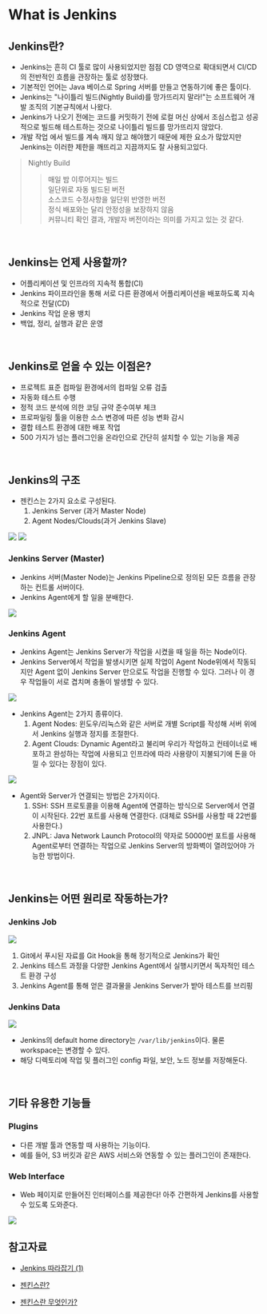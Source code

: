 # What is Jenkins

## Jenkins란?

- Jenkins는 흔히 CI 툴로 많이 사용되었지만 점점 CD 영역으로 확대되면서 CI/CD의 전반적인 흐름을 관장하는 툴로 성장했다.
- 기본적인 언어는 Java 베이스로 Spring 서버를 만들고 연동하기에 좋은 툴이다.
- Jenkins는 "나이틀리 빌드(Nightly Build)를 망가뜨리지 말라!"는 소프트웨어 개발 조직의 기본규칙에서 나왔다.
- Jenkins가 나오기 전에는 코드를 커밋하기 전에 로컬 머신 상에서 조심스럽고 성공적으로 빌드해 테스트하는 것으로 나이틀리 빌드를 망가뜨리지 않았다.
- 개발 작업 에서 빌드를 계속 깨지 않고 해야했기 때문에 제한 요소가 많았지만 Jenkins는 이러한 제한을 깨뜨리고 지끔까지도 잘 사용되고있다.

> Nightly Build
>
> > 매일 밤 이루어지는 빌드 <br/>
> > 일단위로 자동 빌드된 버전 <br/>
> > 소스코드 수정사항을 일단위 반영한 버전 <br/>
> > 정식 배포와는 달리 안정성을 보장하지 않음 <br/>
> > 커뮤니티 확인 결과, 개발자 버전이라는 의미를 가지고 있는 것 같다.

<br/>

## Jenkins는 언제 사용할까?

- 어플리케이션 및 인프라의 지속적 통합(CI)
- Jenkins 파이프라인을 통해 서로 다른 환경에서 어플리케이션을 배포하도록 지속적으로 전달(CD)
- Jenkins 작업 운용 뱅치
- 백업, 정리, 실행과 같은 운영

<br/>

## Jenkins로 얻을 수 있는 이점은?

- 프로젝트 표준 컴파일 환경에서의 컴파일 오류 검출
- 자동화 테스트 수행
- 정적 코드 분석에 의한 코딩 규약 준수여부 체크
- 프로파일링 툴을 이용한 소스 변경에 따른 성능 변화 감시
- 결합 테스트 환경에 대한 배포 작업
- 500 가지가 넘는 플러그인을 온라인으로 간단히 설치할 수 있는 기능을 제공

<br/>

## Jenkins의 구조

- 젠킨스는 2가지 요소로 구성된다.
  1. Jenkins Server (과거 Master Node)
  2. Agent Nodes/Clouds(과거 Jenkins Slave)

<img src="img/concept1.png">
<img src="img/concept2.png">

### Jenkins Server (Master)

- Jenkins 서버(Master Node)는 Jenkins Pipeline으로 정의된 모든 흐름을 관장하는 컨트롤 서버이다.
- Jenkins Agent에게 할 일을 분배한다.

<img src="img/concept3.png">

### Jenkins Agent

- Jenkins Agent는 Jenkins Server가 작업을 시켰을 때 일을 하는 Node이다.
- Jenkins Server에서 작업을 발생시키면 실제 작업이 Agent Node위에서 작동되지만 Agent 없이 Jenkins Server 만으로도 작업을 진행할 수 있다. 그러나 이 경우 작업들이 서로 겹치며 충돌이 발생할 수 있다.

<img src="img/concept4.png">

- Jenkins Agent는 2가지 종류이다.
  1. Agent Nodes: 윈도우/리눅스와 같은 서버로 개별 Script를 작성해 서버 위에서 Jenkins 실행과 정지를 조절한다.
  2. Agent Clouds: Dynamic Agent라고 불리며 우리가 작업하고 컨테이너로 배포하고 완성하는 작업에 사용되고 인프라에 따라 사용량이 지불되기에 돈을 아낄 수 있다는 장점이 있다.

<img src="img/concept5.png">

- Agent와 Server가 연결되는 방법은 2가지이다.
  1. SSH: SSH 프로토콜을 이용해 Agent에 연결하는 방식으로 Server에서 연결이 시작된다. 22번 포트를 사용해 연결한다. (대체로 SSH를 사용할 때 22번를 사용한다.)
  2. JNPL: Java Network Launch Protocol의 약자로 50000번 포트를 사용해 Agent로부터 연결하는 작업으로 Jenkins Server의 방화벽이 열려있어야 가능한 방법이다.

<br/>

## Jenkins는 어떤 원리로 작동하는가?

### Jenkins Job

<img src="img/concept7.png">

1. Git에서 푸시된 자료를 Git Hook을 통해 정기적으로 Jenkins가 확인
2. Jenkins 테스트 과정을 다양한 Jenkins Agent에서 실행시키면서 독자적인 테스트 환경 구성
3. Jenkins Agent를 통해 얻은 결과물을 Jenkins Server가 받아 테스트를 브리핑

### Jenkins Data

<img src="img/concept8.png">

- Jenkins의 default home directory는 `/var/lib/jenkins`이다. 물론 workspace는 변경할 수 있다.
- 해당 디렉토리에 작업 및 플러그인 config 파일, 보안, 노드 정보를 저장해둔다.

<br/>

## 기타 유용한 기능들

### Plugins

- 다른 개발 툴과 연동할 때 사용하는 기능이다.
- 예를 들어, S3 버킷과 같은 AWS 서비스와 연동할 수 있는 플러그인이 존재한다.

### Web Interface

- Web 페이지로 만들어진 인터페이스를 제공한다! 아주 간편하게 Jenkins를 사용할 수 있도록 도와준다.

<img src="img/concept6.png">

<br/>

## 참고자료

- [Jenkins 따라잡기 (1)](https://velog.io/@guri_coding/Jenkins-%EB%94%B0%EB%9D%BC%EC%9E%A1%EA%B8%B0-1-Jenkins%EB%9E%80s)

- [젠킨스란?](https://narup.tistory.com/179)

- [젠킨스란 무엇인가?](https://ict-nroo.tistory.com/31)
